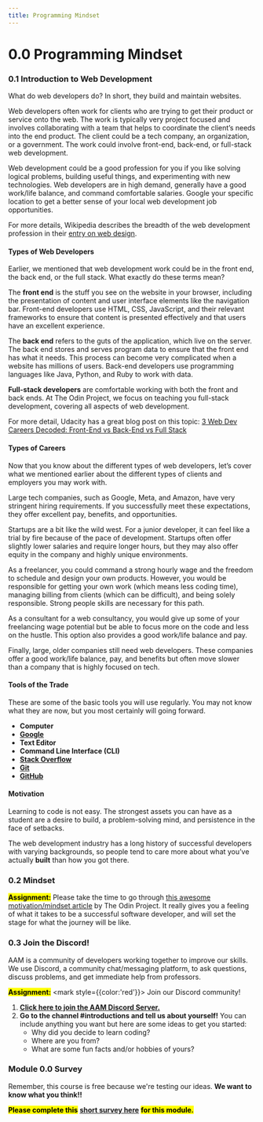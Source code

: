 ```yaml
---
title: Programming Mindset
---
```


# 0.0 Programming Mindset

### 0.1 Introduction to Web Development

What do web developers do? In short, they build and maintain websites.

Web developers often work for clients who are trying to get their product or service onto the web. The work is typically very project focused and involves collaborating with a team that helps to coordinate the client’s needs into the end product. The client could be a tech company, an organization, or a government. The work could involve front-end, back-end, or full-stack web development.

Web development could be a good profession for you if you like solving logical problems, building useful things, and experimenting with new technologies. Web developers are in high demand, generally have a good work/life balance, and command comfortable salaries. Google your specific location to get a better sense of your local web development job opportunities.

For more details, Wikipedia describes the breadth of the web development profession in their [entry on web design](https://en.wikipedia.org/wiki/Web_design).

#### Types of Web Developers

Earlier, we mentioned that web development work could be in the front end, the back end, or the full stack. What exactly do these terms mean?

The **front end** is the stuff you see on the website in your browser, including the presentation of content and user interface elements like the navigation bar. Front-end developers use HTML, CSS, JavaScript, and their relevant frameworks to ensure that content is presented effectively and that users have an excellent experience.

The **back end** refers to the guts of the application, which live on the server. The back end stores and serves program data to ensure that the front end has what it needs. This process can become very complicated when a website has millions of users. Back-end developers use programming languages like Java, Python, and Ruby to work with data.

**Full-stack developers** are comfortable working with both the front and back ends. At The Odin Project, we focus on teaching you full-stack development, covering all aspects of web development.

For more detail, Udacity has a great blog post on this topic: [3 Web Dev Careers Decoded: Front-End vs Back-End vs Full Stack](http://blog.udacity.com/2014/12/front-end-vs-back-end-vs-full-stack-web-developers.html)

#### Types of Careers

Now that you know about the different types of web developers, let’s cover what we mentioned earlier about the different types of clients and employers you may work with.

Large tech companies, such as Google, Meta, and Amazon, have very stringent hiring requirements. If you successfully meet these expectations, they offer excellent pay, benefits, and opportunities.

Startups are a bit like the wild west. For a junior developer, it can feel like a trial by fire because of the pace of development. Startups often offer slightly lower salaries and require longer hours, but they may also offer equity in the company and highly unique environments.

As a freelancer, you could command a strong hourly wage and the freedom to schedule and design your own products. However, you would be responsible for getting your own work (which means less coding time), managing billing from clients (which can be difficult), and being solely responsible. Strong people skills are necessary for this path.

As a consultant for a web consultancy, you would give up some of your freelancing wage potential but be able to focus more on the code and less on the hustle. This option also provides a good work/life balance and pay.

Finally, large, older companies still need web developers. These companies offer a good work/life balance, pay, and benefits but often move slower than a company that is highly focused on tech.

#### Tools of the Trade

These are some of the basic tools you will use regularly. You may not know what they are now, but you most certainly will going forward.

- **Computer**
- [**Google**](https://www.google.com/)
- **Text Editor**
- **Command Line Interface (CLI)**
- [**Stack Overflow**](http://stackoverflow.com/)
- [**Git**](https://git-scm.com/)
- [**GitHub**](https://github.com/)

#### Motivation

Learning to code is not easy. The strongest assets you can have as a student are a desire to build, a problem-solving mind, and persistence in the face of setbacks.

The web development industry has a long history of successful developers with varying backgrounds, so people tend to care more about what you’ve actually **built** than how you got there.

### 0.2 Mindset

<mark>**Assignment:**</mark> Please take the time to go through [this awesome motivation/mindset article](https://www.theodinproject.com/lessons/foundations-motivation-and-mindset) by The Odin Project. It really gives you a feeling of what it takes to be a successful software developer, and will set the stage for what the journey will be like.

### 0.3 Join the Discord!

AAM is a community of developers working together to improve our skills. We use Discord, a community chat/messaging platform, to ask questions, discuss problems, and get immediate help from professors.

<mark>**Assignment:**</mark> <mark style={{color:'red'}}></mark> Join our Discord community!

1. [**Click here to join the AAM Discord Server.**](https://discord.gg/5fY5efPd)
2. **Go to the channel #introductions and tell us about yourself!** You can include anything you want but here are some ideas to get you started:
   - Why did you decide to learn coding?
   - Where are you from?
   - What are some fun facts and/or hobbies of yours?

### Module 0.0 Survey

Remember, this course is free because we're testing our ideas. **We want to know what you think!!**

<mark>**Please complete this**</mark> [**short survey here**](https://docs.google.com/forms/d/e/1FAIpQLScT8vYmaKoXM8Gd96Yfvg-GAC2eEqvgG6jZMb5qzl8kLfzQyw/viewform) <mark>**for this module.**</mark>
